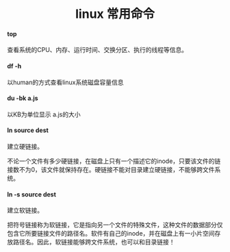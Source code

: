 <h1 align="center"> linux 常用命令 </h1>

#### top

查看系统的CPU、内存、运行时间、交换分区、执行的线程等信息。

#### df -h

以human的方式查看linux系统磁盘容量信息

#### du -bk a.js

以KB为单位显示 a.js的大小

#### ln source dest

建立硬链接。

不论一个文件有多少硬链接，在磁盘上只有一个描述它的inode，只要该文件的链接数不为0，该文件就保持存在。硬链接不能对目录建立硬链接，不能够跨文件系统。

#### ln -s source dest

建立软链接。

把符号链接称为软链接，它是指向另一个文件的特殊文件，这种文件的数据部分仅包含它所要链接文件的路径名。软件有自己的inode，并在磁盘上有一小片空间存放路径名。因此，软链接能够跨文件系统，也可以和目录链接！
